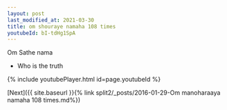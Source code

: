 ```yaml
---
layout: post
last_modified_at: 2021-03-30
title: om shouraye namaha 108 times
youtubeId: bI-tdHg1SpA
---
```

 
 
Om Sathe nama 
 
 -  Who is the truth 
 
  
 
  
 
 
 
 
 
 


{% include youtubePlayer.html id=page.youtubeId %}
 
[Next]({{ site.baseurl }}{% link  split2/_posts/2016-01-29-Om manoharaaya namaha 108 times.md%})
 
